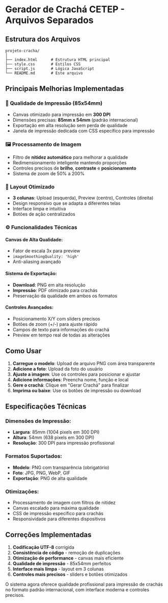 # Gerador de Crachá CETEP - Arquivos Separados

## Estrutura dos Arquivos

```
projeto-cracha/
│
├── index.html      # Estrutura HTML principal
├── style.css       # Estilos CSS
├── script.js       # Lógica JavaScript
└── README.md       # Este arquivo
```

## Principais Melhorias Implementadas

### 🎯 **Qualidade de Impressão (85x54mm)**
- Canvas otimizado para impressão em **300 DPI**
- Dimensões precisas: **85mm x 54mm** (padrão internacional)
- Exportação em alta resolução sem perda de qualidade
- Janela de impressão dedicada com CSS específico para impressão

### 🖼️ **Processamento de Imagem**
- Filtro de **nitidez automático** para melhorar a qualidade
- Redimensionamento inteligente mantendo proporções
- Controles precisos de **brilho**, **contraste** e **posicionamento**
- Sistema de zoom de 50% a 200%

### 📐 **Layout Otimizado**
- **3 colunas**: Upload (esquerda), Preview (centro), Controles (direita)
- Design responsivo que se adapta a diferentes telas
- Interface limpa e intuitiva
- Botões de ação centralizados

### ⚙️ **Funcionalidades Técnicas**

#### Canvas de Alta Qualidade:
- Fator de escala 3x para preview
- `imageSmoothingQuality: 'high'`
- Anti-aliasing avançado

#### Sistema de Exportação:
- **Download**: PNG em alta resolução
- **Impressão**: PDF otimizado para crachás
- Preservação da qualidade em ambos os formatos

#### Controles Avançados:
- Posicionamento X/Y com sliders precisos
- Botões de zoom (+/-) para ajuste rápido
- Campos de texto para informações do crachá
- Preview em tempo real de todas as alterações

## Como Usar

1. **Carregue o modelo**: Upload de arquivo PNG com área transparente
2. **Adicione a foto**: Upload da foto do usuário
3. **Ajuste a imagem**: Use os controles para posicionar e ajustar
4. **Adicione informações**: Preencha nome, função e local
5. **Gere o crachá**: Clique em "Gerar Crachá" para finalizar
6. **Imprima ou baixe**: Use os botões de impressão ou download

## Especificações Técnicas

### Dimensões de Impressão:
- **Largura**: 85mm (1004 pixels em 300 DPI)
- **Altura**: 54mm (638 pixels em 300 DPI)
- **Resolução**: 300 DPI para impressão profissional

### Formatos Suportados:
- **Modelo**: PNG com transparência (obrigatório)
- **Foto**: JPG, PNG, WebP, GIF
- **Exportação**: PNG de alta qualidade

### Otimizações:
- Processamento de imagem com filtros de nitidez
- Canvas escalado para máxima qualidade
- CSS de impressão específico para crachás
- Responsividade para diferentes dispositivos

## Correções Implementadas

1. **Codificação UTF-8** corrigida
2. **Consistência de código** - remoção de duplicações
3. **Otimização de performance** - canvas mais eficiente
4. **Qualidade de impressão** - 85x54mm perfeitos
5. **Interface mais limpa** - layout em 3 colunas
6. **Controles mais precisos** - sliders e botões otimizados

O sistema agora oferece qualidade profissional para impressão de crachás no formato padrão internacional, com interface moderna e controles precisos.
